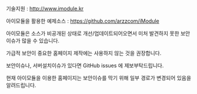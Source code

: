 기술지원 : http://www.imodule.kr

아이모듈을 활용한 예제소스 : https://github.com/arzzcom/iModule

아이모듈은 소스가 비공개된 상태로 개선/업데이트되어오면서 미처 발견하지 못한 보안이슈가 많을 수 있습니다.

가급적 보안이 중요한 홈페이지 제작에는 사용하지 않는 것을 권장합니다.

보안이슈나, 서버설치이슈가 있다면 GitHub issues 에 제보부탁드립니다.

현재 아이모듈을 이용한 홈페이지는 보안이슈를 막기 위해 일부 경로가 변경되어 있음을 알려드립니다.
